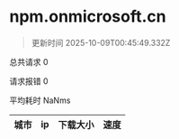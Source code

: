 
  # npm.onmicrosoft.cn

  > 更新时间 2025-10-09T00:45:49.332Z
  
  总共请求 0

  请求报错 0

  平均耗时 NaNms

|城市|ip|下载大小|速度|
|-----|----------|---|---|

  